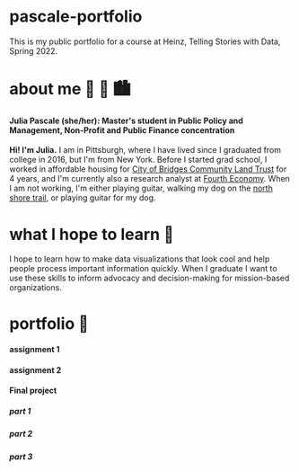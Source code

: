 # pascale-portfolio
This is my public portfolio for a course at Heinz, Telling Stories with Data, Spring 2022.

# about me :dog: :guitar: :cityscape:
#### Julia Pascale (she/her): Master's student in Public Policy and Management, Non-Profit and Public Finance concentration
**Hi! I'm Julia.** I am in Pittsburgh, where I have lived since I graduated from college in 2016, but I'm from New York. Before I started grad school, I worked in affordable housing for [City of Bridges Community Land Trust](https://www.cityofbridgesclt.org) for 4 years, and I'm currently also a research analyst at [Fourth Economy](https://www.fourtheconomy.com). 
When I am not working, I'm either playing guitar, walking my dog on the [north shore trail](https://goo.gl/maps/Dqki8Hg6V6tDR8kC8), or playing guitar for my dog. 

# what I hope to learn :memo:
I hope to learn how to make data visualizations that look cool and help people process important information quickly. When I graduate I want to use these skills to inform advocacy and decision-making for mission-based organizations.

# portfolio :open_file_folder:

#### assignment 1

#### assignment 2

#### Final project 

##### part 1

##### part 2

##### part 3

